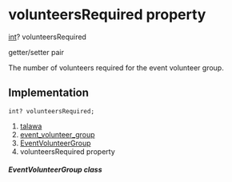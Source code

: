 
<div>

# volunteersRequired property

</div>


[int](https://api.flutter.dev/flutter/dart-core/int-class.html)?
volunteersRequired


getter/setter pair




The number of volunteers required for the event volunteer group.



## Implementation

``` language-dart
int? volunteersRequired;
```







1.  [talawa](../../index.html)
2.  [event_volunteer_group](../../models_events_event_volunteer_group/)
3.  [EventVolunteerGroup](../../models_events_event_volunteer_group/EventVolunteerGroup-class.html)
4.  volunteersRequired property

##### EventVolunteerGroup class







